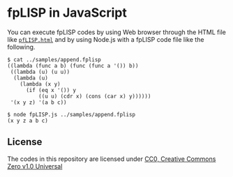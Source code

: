 # fpLISP in JavaScript

You can execute fpLISP codes by using Web browser through the HTML file like [`pfLISP.html`](https://ytaki0801.github.io/fpLISP.html) and by using Node.js with a fpLISP code file like the following.
```
$ cat ../samples/append.fplisp
((lambda (func a b) (func (func a '()) b))
 ((lambda (u) (u u))
  (lambda (u)
    (lambda (x y)
      (if (eq x '()) y
          ((u u) (cdr x) (cons (car x) y))))))
 '(x y z) '(a b c))

$ node fpLISP.js ../samples/append.fplisp
(x y z a b c)
```

## License

The codes in this repository are licensed under [CC0, Creative Commons Zero v1.0 Universal](https://creativecommons.org/publicdomain/zero/1.0/)

